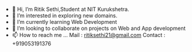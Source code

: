 - 👋 Hi, I’m Ritik Sethi,Student at NIT Kurukshetra.
- 👀 I’m interested in exploring new domains. 
- 🌱 I’m currently learning Web Development
- 💞️ I’m looking to collaborate on projects on Web and App development 
- 📫 How to reach me ...
Mail : ritiksethi21@gmail.com
Contact : +919053191376
